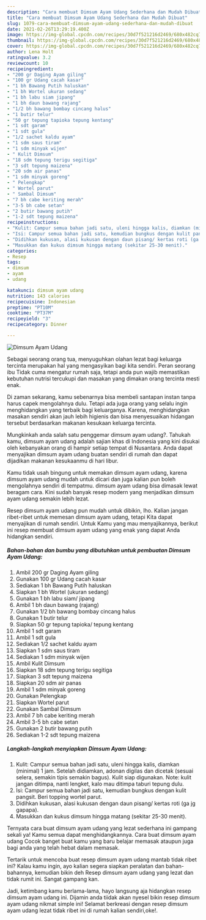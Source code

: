 ```yaml
---
description: "Cara membuat Dimsum Ayam Udang Sederhana dan Mudah Dibuat"
title: "Cara membuat Dimsum Ayam Udang Sederhana dan Mudah Dibuat"
slug: 1079-cara-membuat-dimsum-ayam-udang-sederhana-dan-mudah-dibuat
date: 2021-02-26T13:29:19.400Z
image: https://img-global.cpcdn.com/recipes/30d7f521216d2469/680x482cq70/dimsum-ayam-udang-foto-resep-utama.jpg
thumbnail: https://img-global.cpcdn.com/recipes/30d7f521216d2469/680x482cq70/dimsum-ayam-udang-foto-resep-utama.jpg
cover: https://img-global.cpcdn.com/recipes/30d7f521216d2469/680x482cq70/dimsum-ayam-udang-foto-resep-utama.jpg
author: Lena Holt
ratingvalue: 3.2
reviewcount: 10
recipeingredient:
- "200 gr Daging Ayam giling"
- "100 gr Udang cacah kasar"
- "1 bh Bawang Putih haluskan"
- "1 bh Wortel ukuran sedang"
- "1 bh labu siam jipang"
- "1 bh daun bawang rajang"
- "1/2 bh bawang bombay cincang halus"
- "1 butir telur"
- "50 gr tepung tapioka tepung kentang"
- "1 sdt garam"
- "1 sdt gula"
- "1/2 sachet kaldu ayam"
- "1 sdm saus tiram"
- "1 sdm minyak wijen"
- " Kulit Dimsum"
- "18 sdm tepung terigu segitiga"
- "3 sdt tepung maizena"
- "20 sdm air panas"
- "1 sdm minyak goreng"
- " Pelengkap"
- " Wortel parut"
- " Sambal Dimsum"
- "7 bh cabe keriting merah"
- "3-5 bh cabe setan"
- "2 butir bawang putih"
- "1-2 sdt tepung maizena"
recipeinstructions:
- "Kulit: Campur semua bahan jadi satu, uleni hingga kalis, diamkan (minimal) 1 jam. Setelah didiamkan, adonan digilas dan dicetak (sesuai selera, semakin tipis semakin bagus). Kulit siap digunakan. Note: kulit jangan ditimpa, nanti lengket, kalo mau ditimpa taburi tepung dulu."
- "Isi: Campur semua bahan jadi satu, kemudian bungkus dengan kulit pangsit. Beri topping wortel parut."
- "Didihkan kukusan, alasi kukusan dengan daun pisang/ kertas roti (ga jg gapapa)."
- "Masukkan dan kukus dimsum hingga matang (sekitar 25-30 menit)."
categories:
- Resep
tags:
- dimsum
- ayam
- udang

katakunci: dimsum ayam udang 
nutrition: 143 calories
recipecuisine: Indonesian
preptime: "PT10M"
cooktime: "PT37M"
recipeyield: "3"
recipecategory: Dinner

---
```



![Dimsum Ayam Udang](https://img-global.cpcdn.com/recipes/30d7f521216d2469/680x482cq70/dimsum-ayam-udang-foto-resep-utama.jpg)

Sebagai seorang orang tua, menyuguhkan olahan lezat bagi keluarga tercinta merupakan hal yang mengasyikan bagi kita sendiri. Peran seorang ibu Tidak cuma mengatur rumah saja, tetapi anda pun wajib memastikan kebutuhan nutrisi tercukupi dan masakan yang dimakan orang tercinta mesti enak.

Di zaman  sekarang, kamu sebenarnya bisa membeli santapan instan tanpa harus capek mengolahnya dulu. Tetapi ada juga orang yang selalu ingin menghidangkan yang terbaik bagi keluarganya. Karena, menghidangkan masakan sendiri akan jauh lebih higienis dan bisa menyesuaikan hidangan tersebut berdasarkan makanan kesukaan keluarga tercinta. 



Mungkinkah anda salah satu penggemar dimsum ayam udang?. Tahukah kamu, dimsum ayam udang adalah sajian khas di Indonesia yang kini disukai oleh kebanyakan orang di hampir setiap tempat di Nusantara. Anda dapat menyajikan dimsum ayam udang buatan sendiri di rumah dan dapat dijadikan makanan kesukaanmu di hari libur.

Kamu tidak usah bingung untuk memakan dimsum ayam udang, karena dimsum ayam udang mudah untuk dicari dan juga kalian pun boleh mengolahnya sendiri di tempatmu. dimsum ayam udang bisa dimasak lewat beragam cara. Kini sudah banyak resep modern yang menjadikan dimsum ayam udang semakin lebih lezat.

Resep dimsum ayam udang pun mudah untuk dibikin, lho. Kalian jangan ribet-ribet untuk memesan dimsum ayam udang, tetapi Kita dapat menyajikan di rumah sendiri. Untuk Kamu yang mau menyajikannya, berikut ini resep membuat dimsum ayam udang yang enak yang dapat Anda hidangkan sendiri.

<!--inarticleads1-->

##### Bahan-bahan dan bumbu yang dibutuhkan untuk pembuatan Dimsum Ayam Udang:

1. Ambil 200 gr Daging Ayam giling
1. Gunakan 100 gr Udang cacah kasar
1. Sediakan 1 bh Bawang Putih haluskan
1. Siapkan 1 bh Wortel (ukuran sedang)
1. Gunakan 1 bh labu siam/ jipang
1. Ambil 1 bh daun bawang (rajang)
1. Gunakan 1/2 bh bawang bombay cincang halus
1. Gunakan 1 butir telur
1. Siapkan 50 gr tepung tapioka/ tepung kentang
1. Ambil 1 sdt garam
1. Ambil 1 sdt gula
1. Sediakan 1/2 sachet kaldu ayam
1. Siapkan 1 sdm saus tiram
1. Sediakan 1 sdm minyak wijen
1. Ambil  Kulit Dimsum
1. Siapkan 18 sdm tepung terigu segitiga
1. Siapkan 3 sdt tepung maizena
1. Siapkan 20 sdm air panas
1. Ambil 1 sdm minyak goreng
1. Gunakan  Pelengkap
1. Siapkan  Wortel parut
1. Gunakan  Sambal Dimsum
1. Ambil 7 bh cabe keriting merah
1. Ambil 3-5 bh cabe setan
1. Gunakan 2 butir bawang putih
1. Sediakan 1-2 sdt tepung maizena




<!--inarticleads2-->

##### Langkah-langkah menyiapkan Dimsum Ayam Udang:

1. Kulit: Campur semua bahan jadi satu, uleni hingga kalis, diamkan (minimal) 1 jam. Setelah didiamkan, adonan digilas dan dicetak (sesuai selera, semakin tipis semakin bagus). Kulit siap digunakan. Note: kulit jangan ditimpa, nanti lengket, kalo mau ditimpa taburi tepung dulu.
1. Isi: Campur semua bahan jadi satu, kemudian bungkus dengan kulit pangsit. Beri topping wortel parut.
1. Didihkan kukusan, alasi kukusan dengan daun pisang/ kertas roti (ga jg gapapa).
1. Masukkan dan kukus dimsum hingga matang (sekitar 25-30 menit).




Ternyata cara buat dimsum ayam udang yang lezat sederhana ini gampang sekali ya! Kamu semua dapat menghidangkannya. Cara buat dimsum ayam udang Cocok banget buat kamu yang baru belajar memasak ataupun juga bagi anda yang telah hebat dalam memasak.

Tertarik untuk mencoba buat resep dimsum ayam udang mantab tidak ribet ini? Kalau kamu ingin, ayo kalian segera siapkan peralatan dan bahan-bahannya, kemudian bikin deh Resep dimsum ayam udang yang lezat dan tidak rumit ini. Sangat gampang kan. 

Jadi, ketimbang kamu berlama-lama, hayo langsung aja hidangkan resep dimsum ayam udang ini. Dijamin anda tiidak akan nyesel bikin resep dimsum ayam udang nikmat simple ini! Selamat berkreasi dengan resep dimsum ayam udang lezat tidak ribet ini di rumah kalian sendiri,oke!.

